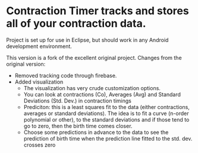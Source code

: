 Contraction Timer tracks and stores all of your contraction data.
=================================================================


Project is set up for use in Eclipse, but should work in any Android development environment.


This version is a fork of the excellent original project. 
Changes from the original version:

* Removed tracking code through firebase.
* Added visualization
  * The visualization has very crude customization options.
  * You can look at contractions (Co), Averages (Avg) and Standard Deviations (Std. Dev.)
    in contraction timings
  * Prediciton: this is a least squares fit to the data (either contractions, averages or
    standard deviations). The idea is to fit a curve (n-order polynomial or other), to the
    standard deviations and if those tend to go to zero, then the birth time comes closer.
  * Choose some predictions in advance to the data to see the prediction of birth time when
    the prediction line fitted to the std. dev. crosses zero